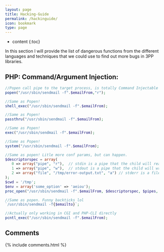 ```yaml
---
layout: page
title: Hacking-Guide
permalink: /hackinguide/
icon: bookmark
type: page
---
```


* content
{:toc}

In this section I will provide the list of dangerous functions from the different languages and techniques that we could use to find out more bugs in 3PP libraries.


## PHP: Command/Argument Injection:

```php
//Popen call pipe to the target process, is totally Command Injectable
popen("/usr/sbin/sendmail -f".$emailFrom,"r");

//Same as Popen!
shell_exec("/usr/sbin/sendmail -f".$emailFrom);

//Same as Popen!
passthru("/usr/sbin/sendmail -f".$emailFrom);

//Same as Popen!
exec("/usr/sbin/sendmail -f".$emailFrom);

//Same as Popen!
system("/usr/sbin/sendmail -f".$emailFrom);

//Same as popen! Litle more conf params, but can happen.
$descriptorspec = array(
   0 => array("pipe", "r"),  // stdin is a pipe that the child will read from
   1 => array("pipe", "w"),  // stdout is a pipe that the child will write to
   2 => array("file", "/tmp/error-output.txt", "a") // stderr is a file to write to
);
$cwd = '/tmp';
$env = array('some_option' => 'aeiou');
proc_open("/usr/sbin/sendmail -f".$emailFrom, $descriptorspec, $pipes, $cwd, $env);

//Same as popen. Funny backticks lol
`/usr/sbin/sendmail -f{$emailto}`;

//Actually only working in CGI and PHP-CLI directly
pcntl_exec("/usr/sbin/sendmail -f".$emailFrom);
```
## Comments

{% include comments.html %}
